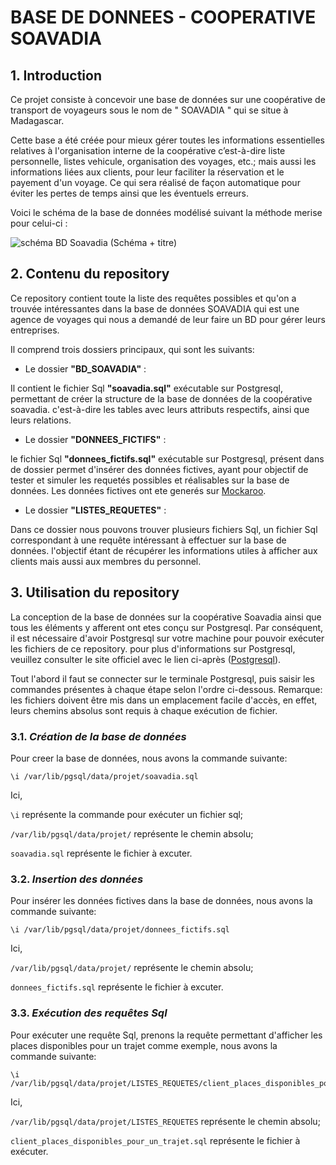 # BASE DE DONNEES - COOPERATIVE SOAVADIA




## 1. Introduction

Ce projet consiste à concevoir une base de données sur une coopérative de transport de voyageurs sous le nom de " SOAVADIA " qui se situe à Madagascar.

Cette base a été créée pour mieux gérer toutes les informations essentielles relatives à l'organisation interne de la coopérative c’est-à-dire liste personnelle, listes vehicule, organisation des voyages, etc.; mais aussi les informations liées aux clients, pour leur faciliter la réservation et le payement d'un voyage. Ce qui sera réalisé de façon automatique pour éviter les pertes de temps ainsi que les éventuels erreurs.

Voici le schéma de la base de données modélisé suivant la méthode merise pour celui-ci : 

![schéma BD Soavadia](https://github.com/fetraandri/BD-SOAVADIA/blob/main/Soavadia.png)
(Schéma + titre)


## 2. Contenu du repository
Ce repository contient toute la liste des requêtes possibles et qu'on a trouvée intéressantes dans la base de données SOAVADIA qui est une agence de voyages qui nous a demandé de leur faire un BD pour gérer leurs entreprises.

Il comprend trois dossiers principaux, qui sont les suivants:
* Le dossier **"BD_SOAVADIA"** : 

Il contient le fichier Sql **"soavadia.sql"** exécutable sur Postgresql, permettant de créer la structure de la base de données de la coopérative soavadia. c'est-à-dire les tables avec leurs attributs respectifs, ainsi que leurs relations.
* Le dossier **"DONNEES_FICTIFS"** : 

le fichier Sql **"donnees_fictifs.sql"** exécutable sur Postgresql, présent dans de dossier permet d'insérer des données fictives, ayant pour objectif de tester et simuler les requetés possibles et réalisables sur la base de données. Les données fictives ont ete generés sur [Mockaroo](https://www.mockaroo.com/).
* Le dossier **"LISTES_REQUETES"** : 

Dans ce dossier nous pouvons trouver plusieurs fichiers Sql, un fichier Sql correspondant à une requête intéressant à effectuer sur la base de données. l'objectif étant de récupérer les informations utiles à afficher aux clients mais aussi aux membres du personnel.



## 3. Utilisation du repository

La conception de la base de données sur la coopérative Soavadia ainsi que tous les éléments y afferent ont etes conçu sur Postgresql.
Par conséquent, il est nécessaire d'avoir Postgresql sur votre machine pour pouvoir exécuter les fichiers de ce repository.
pour plus d'informations sur Postgresql, veuillez consulter le site officiel avec le lien ci-après \([Postgresql](https://www.postgresql.org/)\).

Tout l'abord il faut se connecter sur le terminale Postgresql, puis saisir les commandes présentes à chaque étape selon l'ordre ci-dessous.
Remarque: les fichiers doivent être mis dans un emplacement facile d'accès, en effet, leurs chemins absolus sont requis à chaque exécution de fichier.

### 3.1. *Création de la base de données*
Pour creer la base de données, nous avons la commande suivante:
```
\i /var/lib/pgsql/data/projet/soavadia.sql
```
Ici, 

`\i` représente la commande pour exécuter un fichier sql; 

`/var/lib/pgsql/data/projet/` représente le chemin absolu;

`soavadia.sql` représente le fichier à excuter.

### 3.2. *Insertion des données*
Pour insérer les données fictives dans la base de données, nous avons la commande suivante:
```
\i /var/lib/pgsql/data/projet/donnees_fictifs.sql
```
Ici,

`/var/lib/pgsql/data/projet/` représente le chemin absolu;

`donnees_fictifs.sql` représente le fichier à excuter.

### 3.3. *Exécution des requêtes Sql*
Pour exécuter une requête Sql, prenons la requête permettant d'afficher les places disponibles pour un trajet comme exemple, nous avons la commande suivante:
```
\i /var/lib/pgsql/data/projet/LISTES_REQUETES/client_places_disponibles_pour_un_trajet.sql
```
Ici,

`/var/lib/pgsql/data/projet/LISTES_REQUETES` représente le chemin absolu;

`client_places_disponibles_pour_un_trajet.sql` représente le fichier à exécuter.
